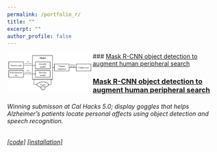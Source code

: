 ```yaml
---
permalink: /portfolio_r/
title: ""
excerpt: ""
author_profile: false
---
```


<img align="left" src="https://raw.githubusercontent.com/dattasiddhartha-3/dattasiddhartha-3.github.io/master/images/ciphertext_generation.PNG" width="200"> ### [Mask R-CNN object detection to augment human peripheral search](https://dattasiddhartha-3.github.io/portfolio/10000memorypalace/)

### [Mask R-CNN object detection to augment human peripheral search](https://dattasiddhartha-3.github.io/portfolio/10000memorypalace/)

###### Winning submisson at Cal Hacks 5.0; display goggles that helps Alzheimer’s patients locate personal affects using object detection and speech recognition.

###### [[code]](https://hkustconnect-my.sharepoint.com/personal/sdatta_connect_ust_hk/_layouts/15/onedrive.aspx?id=%2Fpersonal%2Fsdatta%5Fconnect%5Fust%5Fhk%2FDocuments%2FBerkeley%2FMoverio%2DMemoryPalace%2DInstructions%2Ezip&parent=%2Fpersonal%2Fsdatta%5Fconnect%5Fust%5Fhk%2FDocuments%2FBerkeley) [[installation]](https://drive.google.com/open?id=183nrhzzW63Xrgerxxk8LOU9aBcUO_XZH) 
